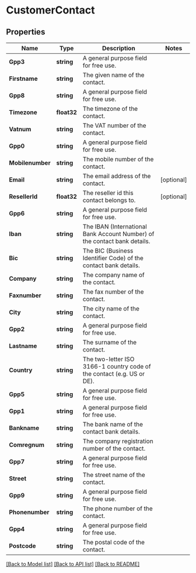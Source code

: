 # CustomerContact

## Properties

Name | Type | Description | Notes
------------ | ------------- | ------------- | -------------
**Gpp3** | **string** | A general purpose field for free use. | 
**Firstname** | **string** | The given name of the contact. | 
**Gpp8** | **string** | A general purpose field for free use. | 
**Timezone** | **float32** | The timezone of the contact. | 
**Vatnum** | **string** | The VAT number of the contact. | 
**Gpp0** | **string** | A general purpose field for free use. | 
**Mobilenumber** | **string** | The mobile number of the contact. | 
**Email** | **string** | The email address of the contact. | [optional] 
**ResellerId** | **float32** | The reseller id this contact belongs to. | [optional] 
**Gpp6** | **string** | A general purpose field for free use. | 
**Iban** | **string** | The IBAN (International Bank Account Number) of the contact bank details. | 
**Bic** | **string** | The BIC (Business Identifier Code) of the contact bank details. | 
**Company** | **string** | The company name of the contact. | 
**Faxnumber** | **string** | The fax number of the contact. | 
**City** | **string** | The city name of the contact. | 
**Gpp2** | **string** | A general purpose field for free use. | 
**Lastname** | **string** | The surname of the contact. | 
**Country** | **string** | The two-letter ISO 3166-1 country code of the contact (e.g. US or DE). | 
**Gpp5** | **string** | A general purpose field for free use. | 
**Gpp1** | **string** | A general purpose field for free use. | 
**Bankname** | **string** | The bank name of the contact bank details. | 
**Comregnum** | **string** | The company registration number of the contact. | 
**Gpp7** | **string** | A general purpose field for free use. | 
**Street** | **string** | The street name of the contact. | 
**Gpp9** | **string** | A general purpose field for free use. | 
**Phonenumber** | **string** | The phone number of the contact. | 
**Gpp4** | **string** | A general purpose field for free use. | 
**Postcode** | **string** | The postal code of the contact. | 

[[Back to Model list]](../README.md#documentation-for-models) [[Back to API list]](../README.md#documentation-for-api-endpoints) [[Back to README]](../README.md)


